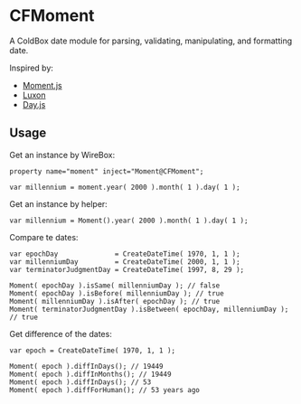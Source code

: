 # CFMoment

A ColdBox date module for parsing, validating, manipulating, and formatting date.

Inspired by:
* [Moment.js](https://github.com/moment/moment)
* [Luxon](https://github.com/moment/luxon)
* [Day.js](https://github.com/iamkun/dayjs)

## Usage

Get an instance by WireBox:
```
property name="moment" inject="Moment@CFMoment";

var millennium = moment.year( 2000 ).month( 1 ).day( 1 );
```

Get an instance by helper:
```
var millennium = Moment().year( 2000 ).month( 1 ).day( 1 );
```

Compare te dates:

```
var epochDay              = CreateDateTime( 1970, 1, 1 );
var millenniumDay         = CreateDateTime( 2000, 1, 1 );
var terminatorJudgmentDay = CreateDateTime( 1997, 8, 29 );

Moment( epochDay ).isSame( millenniumDay ); // false
Moment( epochDay ).isBefore( millenniumDay ); // true
Moment( millenniumDay ).isAfter( epochDay ); // true
Moment( terminatorJudgmentDay ).isBetween( epochDay, millenniumDay ); // true

```

Get difference of the dates:

```
var epoch = CreateDateTime( 1970, 1, 1 );

Moment( epoch ).diffInDays(); // 19449
Moment( epoch ).diffInMonths(); // 19449
Moment( epoch ).diffInDays(); // 53
Moment( epoch ).diffForHuman(); // 53 years ago
```